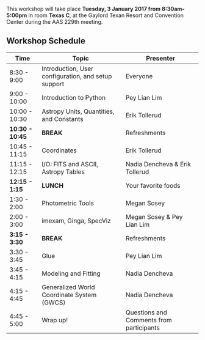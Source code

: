 This workshop will take place **Tuesday, 3 January 2017 from 8:30am-5:00pm**
in room **Texas C**, at the Gaylord Texan Resort and Convention Center during the AAS 229th meeting.


Workshop Schedule
-----------------

| Time              | Topic    | Presenter |
|-------------------|----------|-----------|
|8:30 - 9:00    | Introduction, User configuration, and setup support | Everyone |
|9:00 - 10:00   | Introduction to Python | Pey Lian Lim |
|10:00 - 10:30  | Astropy Units, Quantities, and Constants | Erik Tollerud |
|**10:30 - 10:45**  |  **BREAK** | Refreshments  |
|10:45 - 11:15 | Coordinates | Erik Tollerud |
|11:15 - 12:15 | I/O: FITS and ASCII, Astropy Tables | Nadia Dencheva & Erik Tollerud |
|**12:15 - 1:15**| **LUNCH** | Your favorite foods |
|1:30 - 2:00 | Photometric Tools | Megan Sosey |
|2:00 - 3:00 | imexam, Ginga, SpecViz | Megan Sosey & Pey Lian Lim |
|**3:15 - 3:30** | **BREAK** | Refreshments |
|3:30 - 3:45 |  Glue | Pey Lian Lim |
|3:45 - 4:15 | Modeling and Fitting | Nadia Dencheva |
|4:15 - 4:45 | Generalized World Coordinate System (GWCS) | Nadia Dencheva |
|4:45 - 5:00 | Wrap up! | Questions and Comments from participants |
